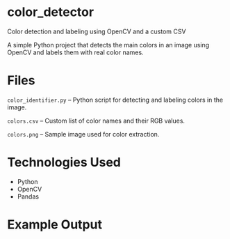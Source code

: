 # color_detector
Color detection and labeling using OpenCV and a custom CSV

A simple Python project that detects the main colors in an image using OpenCV and labels them with real color names.

# Files
`color_identifier.py` – Python script for detecting and labeling colors in the image.

`colors.csv` – Custom list of color names and their RGB values.

`colors.png` – Sample image used for color extraction.


# Technologies Used
- Python  
- OpenCV  
- Pandas

# Example Output 
